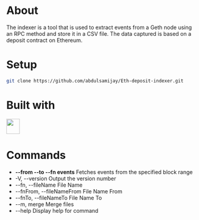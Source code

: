 # About
The indexer is a tool that is used to extract events from a Geth node using an RPC method and store it in a CSV file. The data captured is based on a deposit contract on Ethereum.

# Setup
```sh 
git clone https://github.com/abdulsamijay/Eth-deposit-indexer.git
```

# Built with

<a href="https://www.typescriptlang.org/" >
<img src="https://camo.githubusercontent.com/3f51c9e4df2ed06b09943fce5082aa1b87de388710df73a072ed260a1fbfcf36/68747470733a2f2f63646e2e776f726c64766563746f726c6f676f2e636f6d2f6c6f676f732f747970657363726970742e737667" width="35px" height="40px" > </img>
</a> 

# Commands
* <b>--from <fromBlock> --to <toBlock> --fn events</b>    Fetches events from the specified block range
*  -V, --version                                          Output the version number
*  --fn, --fileName <optional fileName>                   File Name
*  --fnFrom, --fileNameFrom <optional fileName>           File Name From
*  --fnTo, --fileNameTo <optional fileName>               File Name To
*  --m, merge                                             Merge files
*  --help                                                 Display help for command
